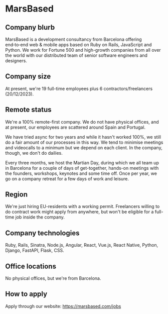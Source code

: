 # MarsBased

## Company blurb


MarsBased is a development consultancy from Barcelona offering end‑to‑end web & mobile apps based on Ruby on Rails, JavaScript and Python. We work for Fortune 500 and high-growth companies from all over the world with our distributed team of senior software engineers and designers.

## Company size

At present, we're 19 full-time employees plus 6 contractors/freelancers (20/12/2023).

## Remote status

We're a 100% remote-first company. We do not have physical offices, and at present, our employees are scattered around Spain and Portugal.

We have tried async for two years and while it hasn't worked 100%, we still do a fair amount of our processes in this way. We tend to minimise meetings and videocalls to a minimum but we depend on each client. In the company, though, we don't do dailies.

Every three months, we host the Martian Day, during which we all team up in Barcelona for a couple of days of get-together, hands-on meetings with the founders, workshops, keynotes and some time off. Once per year, we go on a company retreat for a few days of work and leisure.

## Region

We're just hiring EU-residents with a working permit. Freelancers willing to do contract work might apply from anywhere, but won't be eligible for a full-time job inside the company.

## Company technologies

Ruby, Rails, Sinatra, Node.js, Angular, React, Vue.js, React Native, Python, Django, FastAPI, Flask, CSS.

## Office locations

No physical offices, but we're from Barcelona.

## How to apply

Apply through our website: https://marsbased.com/jobs